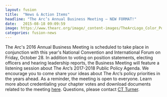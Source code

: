 ```yaml
---
layout: fusion
title:  "News & Action Items"
headline: "The Arc’s Annual Business Meeting – NEW FORMAT!"
date:   2015-08-18 09:09:59
image: https://www.thearc.org/image/_content-images/TheArcLogo_Color_Pos_JPG.jpg
categories: fusion-news
---
```

The Arc's 2016 Annual Business Meeting is scheduled to take place in conjunction with this year's National Convention and International Forum on Friday, October 28. In addition to voting on position statements, electing officers and hearing leadership reports, the Business Meeting will feature a listening session about The Arc’s 2017-2018 Public Policy Agenda. We encourage you to come share your ideas about The Arc’s policy priorities in the years ahead. As a reminder, the meeting is open to everyone. Learn more about credentialing your chapter votes and download documents related to the meeting <a href="http://convention.thearc.org/sessions/the-arcs-annual-business-meeting/">here</a>. Questions, please contact <a href="mailto:turner@thearc.org">CT Turner</a>. 
